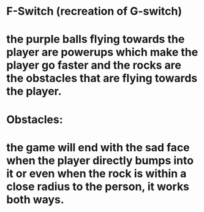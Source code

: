 # F-Switch (recreation of G-switch)

# the purple balls flying towards the player are powerups which make the player go faster and the rocks are the obstacles that are flying towards the player.

# Obstacles:
#   the game will end with the sad face when the player directly bumps into it or even when the rock is within a close radius to the person, it works both ways. 